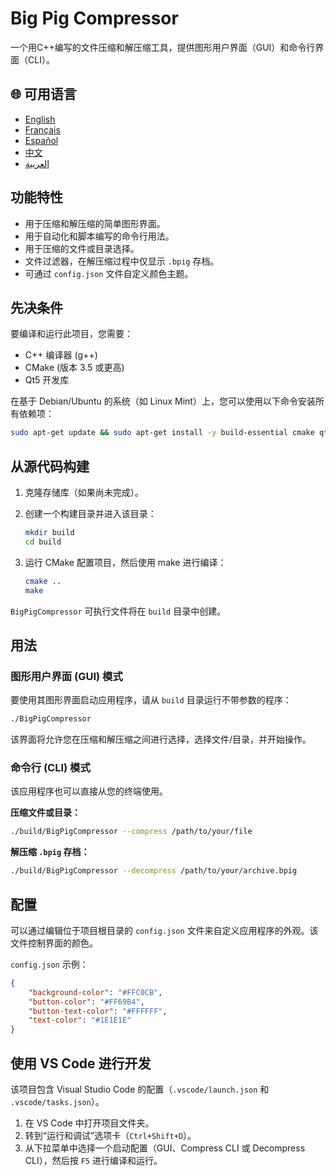 # Big Pig Compressor

一个用C++编写的文件压缩和解压缩工具，提供图形用户界面（GUI）和命令行界面（CLI）。

## 🌐 可用语言

- [English](../README.md)
- [Français](README.fr.md)
- [Español](README.es.md)
- [中文](README.zh.md)
- [العربية](README.ar.md)

## 功能特性

- 用于压缩和解压缩的简单图形界面。
- 用于自动化和脚本编写的命令行用法。
- 用于压缩的文件或目录选择。
- 文件过滤器，在解压缩过程中仅显示 `.bpig` 存档。
- 可通过 `config.json` 文件自定义颜色主题。

## 先决条件

要编译和运行此项目，您需要：

- C++ 编译器 (g++)
- CMake (版本 3.5 或更高)
- Qt5 开发库

在基于 Debian/Ubuntu 的系统（如 Linux Mint）上，您可以使用以下命令安装所有依赖项：

```bash
sudo apt-get update && sudo apt-get install -y build-essential cmake qtbase5-dev
```

## 从源代码构建

1. 克隆存储库（如果尚未完成）。
2. 创建一个构建目录并进入该目录：

    ```bash
    mkdir build
    cd build
    ```

3. 运行 CMake 配置项目，然后使用 make 进行编译：

    ```bash
    cmake ..
    make
    ```

`BigPigCompressor` 可执行文件将在 `build` 目录中创建。

## 用法

### 图形用户界面 (GUI) 模式

要使用其图形界面启动应用程序，请从 `build` 目录运行不带参数的程序：

```bash
./BigPigCompressor
```

该界面将允许您在压缩和解压缩之间进行选择，选择文件/目录，并开始操作。

### 命令行 (CLI) 模式

该应用程序也可以直接从您的终端使用。

**压缩文件或目录：**

```bash
./build/BigPigCompressor --compress /path/to/your/file
```

**解压缩 `.bpig` 存档：**

```bash
./build/BigPigCompressor --decompress /path/to/your/archive.bpig
```

## 配置

可以通过编辑位于项目根目录的 `config.json` 文件来自定义应用程序的外观。该文件控制界面的颜色。

`config.json` 示例：

```json
{
    "background-color": "#FFC0CB",
    "button-color": "#FF69B4",
    "button-text-color": "#FFFFFF",
    "text-color": "#1E1E1E"
}
```

## 使用 VS Code 进行开发

该项目包含 Visual Studio Code 的配置（`.vscode/launch.json` 和 `.vscode/tasks.json`）。

1. 在 VS Code 中打开项目文件夹。
2. 转到“运行和调试”选项卡（`Ctrl+Shift+D`）。
3. 从下拉菜单中选择一个启动配置（GUI、Compress CLI 或 Decompress CLI），然后按 `F5` 进行编译和运行。
